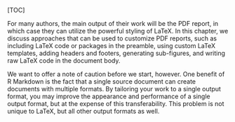 [TOC]

For many authors, the main output of their work will be the PDF report, in which case they can utilize the powerful styling of LaTeX. In this chapter, we discuss approaches that can be used to customize PDF reports, such as including LaTeX code or packages in the preamble, using custom LaTeX templates, adding headers and footers, generating sub-figures, and writing raw LaTeX code in the document body.

We want to offer a note of caution before we start, however. One benefit of R Markdown is the fact that a single source document can create documents with multiple formats. By tailoring your work to a single output format, you may improve the appearance and performance of a single output format, but at the expense of this transferability. This problem is not unique to LaTeX, but all other output formats as well.

